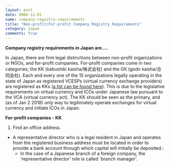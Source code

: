 ```yaml
---
layout: post
date: 0006-12-01
name: company-registry-requirements
title: "Non-profit/For-profit Company Registry Requirements"
category: japan
comments: true
---
```


**Company registry requirements in Japan are....**

In Japan, there are firm legal distinctions between non-profit organizations or NGOs, and for-profit companies. For-profit companies come in two categories; the KK (kabushiki kaisha/株式会社) and the GK (godo kaisha/合同会社). Each and every one of the 15 organizations legally operating in the state of Japan as registered VCESPs (virtual currency exchange providers) are registered as KKs ([a list can be found here](http://www.fsa.go.jp/menkyo/menkyoj/kasoutuka.pdf)). This is due to the legislative requirements on virtual currency and ICOs under Japanese law pursuant to the VCA (virtual currency act). The KK should be seen as the primary, and (as of Jan 2 2018) *only* way to legitimately operate exchanges for virtual currency and initiate ICOs in Japan.

**For-profit companies - KK**
 
1. Find an office address.
* A representative director who is a legal resident in Japan and operates from the registered business address must be located in order to provide a bank account through which capital will initially be deposited.:
   * In the case of a Japanese branch of a foreign company, the 'representative director' role is called 'branch manager'.


